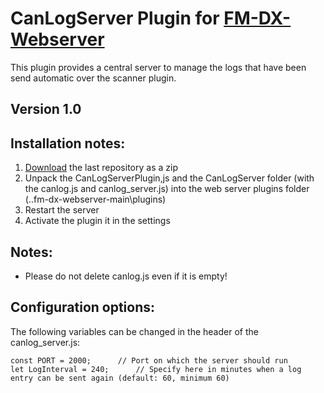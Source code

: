 # CanLogServer Plugin for [FM-DX-Webserver](https://github.com/NoobishSVK/fm-dx-webserver)
This plugin provides a central server to manage the logs that have been send automatic over the scanner plugin.

## Version 1.0

## Installation notes:

1. [Download](https://github.com/Highpoint2000/canlog-server/releases) the last repository as a zip
2. Unpack the CanLogServerPlugin,js and the CanLogServer folder (with the canlog.js and canlog_server.js) into the web server plugins folder (..fm-dx-webserver-main\plugins)
4. Restart the server
5. Activate the plugin it in the settings

## Notes: 

- Please do not delete canlog.js even if it is empty!

## Configuration options:

The following variables can be changed in the header of the canlog_server.js:

    const PORT = 2000; 		// Port on which the server should run
    let LogInterval = 240;     	// Specify here in minutes when a log entry can be sent again (default: 60, minimum 60)
